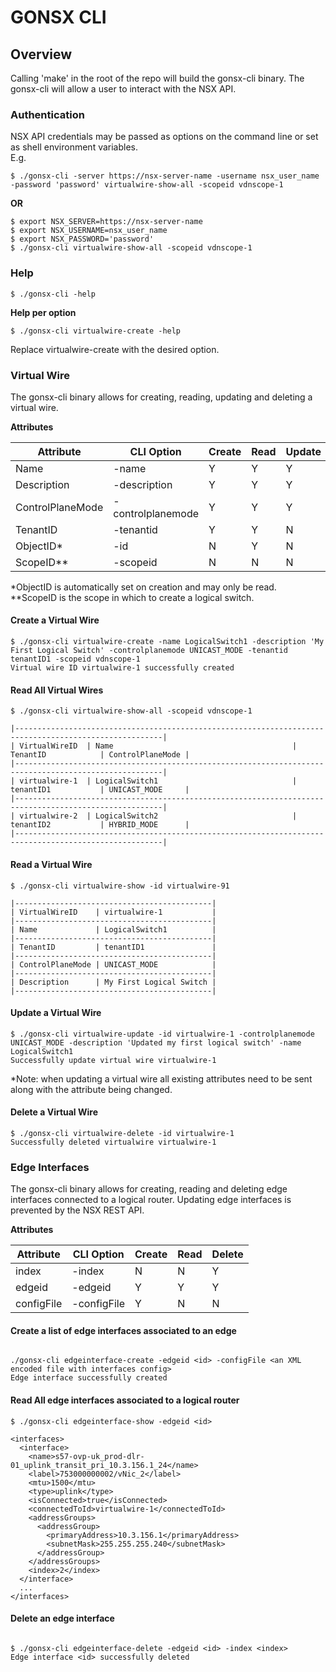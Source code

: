 # GONSX CLI

## Overview
Calling 'make' in the root of the repo will build the gonsx-cli binary. The gonsx-cli will allow a user to interact with the NSX API.  
  


  
### Authentication  
  
NSX API credentials may be passed as options on the command line or set as shell environment variables.  
E.g.

```
$ ./gonsx-cli -server https://nsx-server-name -username nsx_user_name -password 'password' virtualwire-show-all -scopeid vdnscope-1
```
  
**OR**    
  
```
$ export NSX_SERVER=https://nsx-server-name
$ export NSX_USERNAME=nsx_user_name
$ export NSX_PASSWORD='password'
$ ./gonsx-cli virtualwire-show-all -scopeid vdnscope-1
```

### Help
```
$ ./gonsx-cli -help
```
  
**Help per option**  
```
$ ./gonsx-cli virtualwire-create -help
```
Replace virtualwire-create with the desired option.  


### Virtual Wire
The gonsx-cli binary allows for creating, reading, updating and deleting a virtual wire. 

**Attributes**  
    
| Attribute        | CLI Option        | Create | Read | Update |  
|------------------|-------------------|--------|------|--------|  
| Name             | -name             |    Y   |   Y  |    Y   |  
| Description      | -description      |    Y   |   Y  |    Y   |  
| ControlPlaneMode | -controlplanemode |    Y   |   Y  |    Y   |  
| TenantID         | -tenantid         |    Y   |   Y  |    N   |  
| ObjectID*        | -id               |    N   |   Y  |    N   |  
| ScopeID**        | -scopeid          |    N   |   N  |    N   |  
 
*ObjectID is automatically set on creation and may only be read.  
**ScopeID is the scope in which to create a logical switch.  
  
#### Create a Virtual Wire
```
$ ./gonsx-cli virtualwire-create -name LogicalSwitch1 -description 'My First Logical Switch' -controlplanemode UNICAST_MODE -tenantid tenantID1 -scopeid vdnscope-1
Virtual wire ID virtualwire-1 successfully created
```
  
#### Read All Virtual Wires
```
$ ./gonsx-cli virtualwire-show-all -scopeid vdnscope-1  

|-------------------------------------------------------------------------------------------------------|
| VirtualWireID  | Name                                        | TenantID            | ControlPlaneMode |
|-------------------------------------------------------------------------------------------------------|
| virtualwire-1  | LogicalSwitch1                              | tenantID1           | UNICAST_MODE     |
|-------------------------------------------------------------------------------------------------------|
| virtualwire-2  | LogicalSwitch2                              | tenantID2           | HYBRID_MODE      |
|-------------------------------------------------------------------------------------------------------|
```
  
#### Read a Virtual Wire
```
$ ./gonsx-cli virtualwire-show -id virtualwire-91

|--------------------------------------------|
| VirtualWireID    | virtualwire-1           |
|--------------------------------------------|
| Name             | LogicalSwitch1          |
|--------------------------------------------|
| TenantID         | tenantID1               |
|--------------------------------------------|
| ControlPlaneMode | UNICAST_MODE            |
|--------------------------------------------|
| Description      | My First Logical Switch |
|--------------------------------------------|
```
  
#### Update a Virtual Wire
```
$ ./gonsx-cli virtualwire-update -id virtualwire-1 -controlplanemode UNICAST_MODE -description 'Updated my first logical switch' -name LogicalSwitch1
Successfully update virtual wire virtualwire-1
```
*Note: when updating a virtual wire all existing attributes need to be sent along with the attribute being changed.    
  
#### Delete a Virtual Wire
```
$ ./gonsx-cli virtualwire-delete -id virtualwire-1
Successfully deleted virtualwire virtualwire-1
```
  
### Edge Interfaces
The gonsx-cli binary allows for creating, reading and deleting edge interfaces connected to a logical router.
Updating edge interfaces is prevented by the NSX REST API.

**Attributes**  
    
| Attribute        | CLI Option        | Create | Read | Delete |  
|------------------|-------------------|--------|------|--------|  
| index            | -index            |    N   |   N  |    Y   |  
| edgeid           | -edgeid           |    Y   |   Y  |    Y   |  
| configFile       | -configFile       |    Y   |   N  |    N   |
 
  
#### Create a list of edge interfaces associated to an edge 
```

./gonsx-cli edgeinterface-create -edgeid <id> -configFile <an XML encoded file with interfaces config>
Edge interface successfully created
```
  
#### Read All edge interfaces associated to a logical router
```
$ ./gonsx-cli edgeinterface-show -edgeid <id>

<interfaces>
  <interface>
    <name>s57-ovp-uk_prod-dlr-01_uplink_transit_pri_10.3.156.1_24</name>
    <label>753000000002/vNic_2</label>
    <mtu>1500</mtu>
    <type>uplink</type>
    <isConnected>true</isConnected>
    <connectedToId>virtualwire-1</connectedToId>
    <addressGroups>
      <addressGroup>
        <primaryAddress>10.3.156.1</primaryAddress>
        <subnetMask>255.255.255.240</subnetMask>
      </addressGroup>
    </addressGroups>
    <index>2</index>
  </interface>
  ...
</interfaces>
```

#### Delete an edge interface
```

$ ./gonsx-cli edgeinterface-delete -edgeid <id> -index <index>
Edge interface <id> successfully deleted
```
